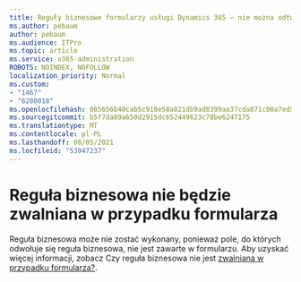 ```yaml
---
title: Reguły biznesowe formularzy usługi Dynamics 365 — nie można odtworzyć reguły biznesowej dla formularza
ms.author: pebaum
author: pebaum
ms.audience: ITPro
ms.topic: article
ms.service: o365-administration
ROBOTS: NOINDEX, NOFOLLOW
localization_priority: Normal
ms.custom:
- "1467"
- "6200018"
ms.openlocfilehash: 085656b40cab5c918e58a821db9ad8399aa37cda871c00a7ed51411c4b733576
ms.sourcegitcommit: b5f7da89a650d2915dc652449623c78be6247175
ms.translationtype: MT
ms.contentlocale: pl-PL
ms.lasthandoff: 08/05/2021
ms.locfileid: "53947237"
---
```

# <a name="business-rule-not-firing-for-a-form"></a>Reguła biznesowa nie będzie zwalniana w przypadku formularza

Reguła biznesowa może nie zostać wykonany, ponieważ pole, do których odwołuje się reguła biznesowa, nie jest zawarte w formularzu. Aby uzyskać więcej informacji, zobacz Czy reguła biznesowa nie jest [zwalniana w przypadku formularza?](https://docs.microsoft.com/powerapps/maker/model-driven-apps/create-business-rules-recommendations-apply-logic-form#is-your-business-rule-not-firing-for-a-form).
